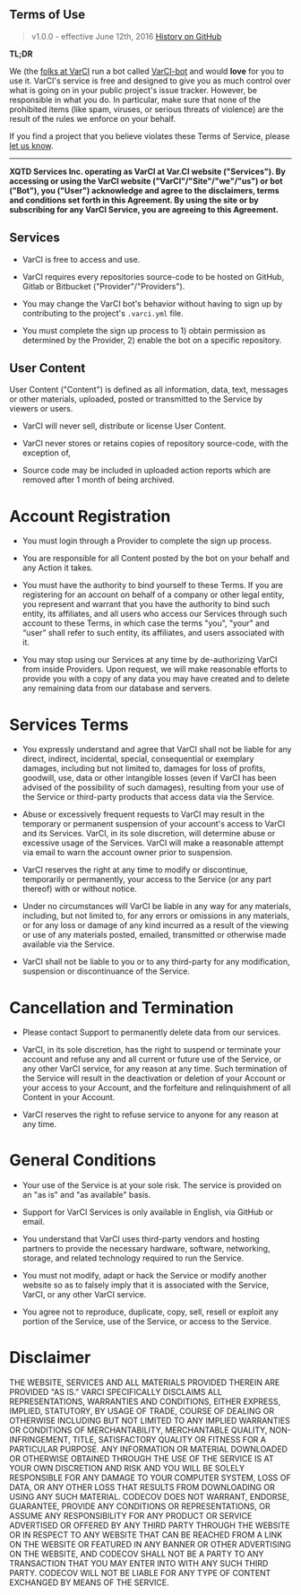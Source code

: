 <!--
 This is the Terms of Service that appears at http://var.ci/terms
 You can also find me at http://github.com/varci/support
 -->


## Terms of Use

> v1.0.0 - effective June 12th, 2016 [History on GitHub](https://github.com/varci/support/commits/master/pages/terms.md)

**TL;DR**

We (the [folks at VarCI](https://github.com/orgs/VarCI/people) run a bot called 
[VarCI-bot](https://github.com/VarCI-bot) and would **love** for you to use it. 
VarCI's service is free and designed to give you as much control over what is 
going on in your public project's issue tracker. However, be responsible in what 
you do. In particular, make sure that none of the prohibited items (like spam, 
viruses, or serious threats of violence) are the result of the rules we enforce 
on your behalf.

If you find a project that you believe violates these Terms of Service, please
[let us know](https://github.com/varci/support/issues/new).

---

**XQTD Services Inc. operating as VarCI at Var.CI website ("Services"). By
accessing or using the VarCI website ("VarCI"/"Site"/"we"/"us") or bot ("Bot"), 
you ("User") acknowledge and agree to the disclaimers, terms and conditions set 
forth in this Agreement. By using the site or by subscribing for any VarCI 
Service, you are agreeing to this Agreement.**

## Services

-   VarCI is free to access and use.

-   VarCI requires every repositories source-code to be hosted on GitHub,
    Gitlab or Bitbucket ("Provider"/"Providers").

-   You may change the VarCI bot's behavior without having to sign up by
    contributing to the project's `.varci.yml` file.

-   You must complete the sign up process to 1) obtain permission as determined
    by the Provider, 2) enable the bot on a specific repository.

## User Content

User Content ("Content") is defined as all information, data, text, messages
or other materials, uploaded, posted or transmitted to the Service by viewers or
users.

-   VarCI will never sell, distribute or license User Content.

-   VarCI never stores or retains copies of repository source-code, with the
    exception of,

-   Source code may be included in uploaded action reports which are removed
    after 1 month of being archived.

# Account Registration

-   You must login through a Provider to complete the sign up process.

-   You are responsible for all Content posted by the bot on your behalf
    and any Action it takes.

-   You must have the authority to bind yourself to these Terms. If you are
    registering for an account on behalf of a company or other legal entity, 
    you represent and warrant that you have the authority to bind such entity, 
    its affiliates, and all users who access our Services through such account 
    to these Terms, in which case the terms "you", "your" and “user” shall refer
    to such entity, its affiliates, and users associated with it.

-   You may stop using our Services at any time by de-authorizing VarCI from
    inside Providers. Upon request, we will make reasonable efforts to provide
    you with a copy of any data you may have created and to delete any remaining
    data from our database and servers.

# Services Terms

-   You expressly understand and agree that VarCI shall not be liable for any
    direct, indirect, incidental, special, consequential or exemplary damages,
    including but not limited to, damages for loss of profits, goodwill, use,
    data or other intangible losses (even if VarCI has been advised of the 
    possibility of such damages), resulting from your use of the Service or 
    third-party products that access data via the Service.

-   Abuse or excessively frequent requests to VarCI may result in the temporary
    or permanent suspension of your account's access to VarCI and its Services.
    VarCI, in its sole discretion, will determine abuse or excessive usage of
    the Services. VarCI will make a reasonable attempt via email to warn the 
    account owner prior to suspension.

-   VarCI reserves the right at any time to modify or discontinue, temporarily
    or permanently, your access to the Service (or any part thereof) with or
    without notice.

-   Under no circumstances will VarCI be liable in any way for any materials,
    including, but not limited to, for any errors or omissions in any materials,
    or for any loss or damage of any kind incurred as a result of the viewing or
    use of any materials posted, emailed, transmitted or otherwise made 
    available via the Service.

-   VarCI shall not be liable to you or to any third-party for any modification,
    suspension or discontinuance of the Service.

# Cancellation and Termination

-   Please contact Support to permanently delete data from our services.

-   VarCI, in its sole discretion, has the right to suspend or terminate your
    account and refuse any and all current or future use of the Service, or any
    other VarCI service, for any reason at any time. Such termination of the
    Service will result in the deactivation or deletion of your Account or your 
    access to your Account, and the forfeiture and relinquishment of all Content
    in your Account.

-   VarCI reserves the right to refuse service to anyone for any reason at any
    time.

# General Conditions

-   Your use of the Service is at your sole risk. The service is provided on an
    "as is" and "as available" basis.

-   Support for VarCI Services is only available in English, via GitHub or
    email.

-   You understand that VarCI uses third-party vendors and hosting partners to
    provide the necessary hardware, software, networking, storage, and related
    technology required to run the Service.

-   You must not modify, adapt or hack the Service or modify another website so
    as to falsely imply that it is associated with the Service, VarCI, or any
    other VarCI service.

-   You agree not to reproduce, duplicate, copy, sell, resell or exploit any
    portion of the Service, use of the Service, or access to the Service.

# Disclaimer

THE WEBSITE, SERVICES AND ALL MATERIALS PROVIDED THEREIN ARE PROVIDED "AS IS."
VARCI SPECIFICALLY DISCLAIMS ALL REPRESENTATIONS, WARRANTIES AND CONDITIONS,
EITHER EXPRESS, IMPLIED, STATUTORY, BY USAGE OF TRADE, COURSE OF DEALING OR
OTHERWISE INCLUDING BUT NOT LIMITED TO ANY IMPLIED WARRANTIES OR CONDITIONS OF
MERCHANTABILITY, MERCHANTABLE QUALITY, NON-INFRINGEMENT, TITLE, SATISFACTORY
QUALITY OR FITNESS FOR A PARTICULAR PURPOSE. ANY INFORMATION OR MATERIAL
DOWNLOADED OR OTHERWISE OBTAINED THROUGH THE USE OF THE SERVICE IS AT YOUR OWN
DISCRETION AND RISK AND YOU WILL BE SOLELY RESPONSIBLE FOR ANY DAMAGE TO YOUR
COMPUTER SYSTEM, LOSS OF DATA, OR ANY OTHER LOSS THAT RESULTS FROM DOWNLOADING
OR USING ANY SUCH MATERIAL. CODECOV DOES NOT WARRANT, ENDORSE, GUARANTEE,
PROVIDE ANY CONDITIONS OR REPRESENTATIONS, OR ASSUME ANY RESPONSIBILITY FOR ANY
PRODUCT OR SERVICE ADVERTISED OR OFFERED BY ANY THIRD PARTY THROUGH THE WEBSITE
OR IN RESPECT TO ANY WEBSITE THAT CAN BE REACHED FROM A LINK ON THE WEBSITE OR
FEATURED IN ANY BANNER OR OTHER ADVERTISING ON THE WEBSITE, AND CODECOV SHALL
NOT BE A PARTY TO ANY TRANSACTION THAT YOU MAY ENTER INTO WITH ANY SUCH THIRD
PARTY. CODECOV WILL NOT BE LIABLE FOR ANY TYPE OF CONTENT EXCHANGED BY MEANS OF
THE SERVICE.
